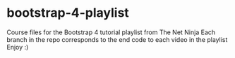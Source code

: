# bootstrap-4-playlist
Course files for the Bootstrap 4 tutorial playlist from The Net Ninja
Each branch in the repo corresponds to the end code to each video in the playlist
Enjoy :)

